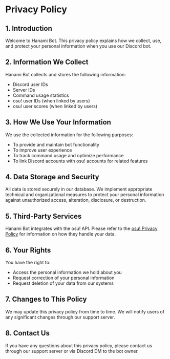 # Privacy Policy

## 1. Introduction

Welcome to Hanami Bot. This privacy policy explains how we collect, use, and protect your personal information when you use our Discord bot.

## 2. Information We Collect

Hanami Bot collects and stores the following information:

-   Discord user IDs
-   Server IDs
-   Command usage statistics
-   osu! user IDs (when linked by users)
-   osu! user scores (when linked by users)

## 3. How We Use Your Information

We use the collected information for the following purposes:

-   To provide and maintain bot functionality
-   To improve user experience
-   To track command usage and optimize performance
-   To link Discord accounts with osu! accounts for related features

## 4. Data Storage and Security

All data is stored securely in our database. We implement appropriate technical and organizational measures to protect your personal information against unauthorized access, alteration, disclosure, or destruction.

## 5. Third-Party Services

Hanami Bot integrates with the osu! API. Please refer to the [osu! Privacy Policy](https://osu.ppy.sh/legal/en/Privacy) for information on how they handle your data.

## 6. Your Rights

You have the right to:

-   Access the personal information we hold about you
-   Request correction of your personal information
-   Request deletion of your data from our systems

## 7. Changes to This Policy

We may update this privacy policy from time to time. We will notify users of any significant changes through our support server.

## 8. Contact Us

If you have any questions about this privacy policy, please contact us through our support server or via Discord DM to the bot owner.

